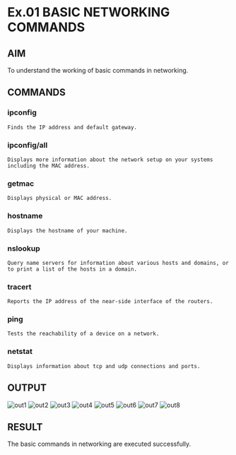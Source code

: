 # Ex.01 BASIC NETWORKING COMMANDS
## AIM
  To understand the working of basic commands in networking.

## COMMANDS
### ipconfig
    Finds the IP address and default gateway.
    
### ipconfig/all
    Displays more information about the network setup on your systems including the MAC address.

### getmac
    Displays physical or MAC address.

### hostname
    Displays the hostname of your machine.
    
### nslookup
    Query name servers for information about various hosts and domains, or to print a list of the hosts in a domain.
    
### tracert
    Reports the IP address of the near-side interface of the routers.

### ping
    Tests the reachability of a device on a network. 

### netstat
    Displays information about tcp and udp connections and ports.

## OUTPUT
![out1](https://user-images.githubusercontent.com/128386061/226362948-e9560381-aa44-4918-a4c0-aad5ac9a2c33.png)
![out2](https://user-images.githubusercontent.com/128386061/226363070-b20bbe80-e396-454e-9644-70199c17ff43.png)
![out3](https://user-images.githubusercontent.com/128386061/226363194-e90ba99b-b9a0-4aba-9473-6675c8a256d7.png)
![out4](https://user-images.githubusercontent.com/128386061/226363295-fbddb1bf-3663-48e0-a5c3-c1c39b07b0c3.png)
![out5](https://user-images.githubusercontent.com/128386061/226363381-dc3b3932-e16a-4399-8ac3-2390c7c3da38.png)
![out6](https://user-images.githubusercontent.com/128386061/226363495-e0310130-3c48-4b4b-9f6c-83b8f39441b7.png)
![out7](https://user-images.githubusercontent.com/128386061/226363633-e830fcf7-b0cd-4135-918d-802b0b6d510d.png)
![out8](https://user-images.githubusercontent.com/128386061/226363730-e9fd12aa-b3e0-4072-886a-82e21d084c72.png)


## RESULT
  The basic commands in networking are executed successfully.

